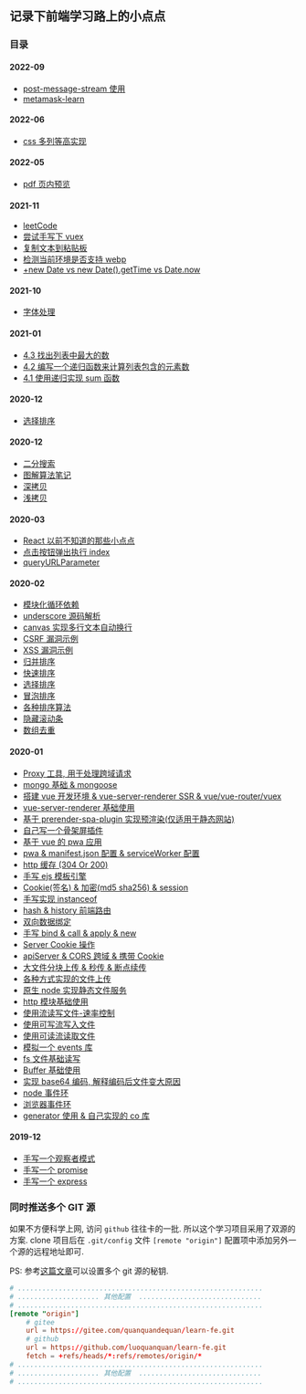 ## 记录下前端学习路上的小点点

### 目录

#### 2022-09

- [post-message-stream 使用](./metamask-learn/post-message-stream-learn/)
- [metamask-learn](./metamask-learn/)

#### 2022-06

- [css 多列等高实现](./css/%E5%A4%9A%E5%88%97%E7%AD%89%E9%AB%98/)

#### 2022-05

- [pdf 页内预览](./pdf-viewer/)

#### 2021-11

- [leetCode](./algorithm/leetcode)
- [尝试手写下 vuex](./simple-vuex)
- [复制文本到粘贴板](./basic-js/copyText.js)
- [检测当前环境是否支持 webp](./basic-js/isWebpSupport.js)
- [+new Date vs new Date().getTime vs Date.now](./basic-js/getTimestamp.js)

#### 2021-10

- [字体处理](./handle-font)

#### 2021-01

- [4.3 找出列表中最大的数](./algorithm/grokkingAlgorithms/4/3.js)
- [4.2 编写一个递归函数来计算列表包含的元素数](./algorithm/grokkingAlgorithms/4/2.js)
- [4.1 使用递归实现 sum 函数](./algorithm/grokkingAlgorithms/4/1.js)

#### 2020-12

- [选择排序](./algorithm/grokkingAlgorithms/selectionSort.js)

#### 2020-12

- [二分搜索](./algorithm/grokkingAlgorithms/binarySearch.js)
- [图解算法笔记](./algorithm/grokkingAlgorithms)
- [深拷贝](./basic-js/deepClone.js)
- [浅拷贝](./basic-js/shallowClone.js)

#### 2020-03

- [React 以前不知道的那些小点点](./react-little-dot-dot)
- [点击按钮弹出执行 index](./basic-js/click-index-btn)
- [queryURLParameter](./basic-js/queryURLParameter.js)

#### 2020-02

- [模块化循环依赖](./webpack-learn/webpack-in-action/circular-reference)
- [underscore 源码解析](./basic-js/underscore-analysis.js)
- [canvas 实现多行文本自动换行](./canvas-multi-line-text/index.html)
- [CSRF 漏洞示例](./web-security/csrf/)
- [XSS 漏洞示例](./web-security/xss/)
- [归并排序](./basic-js/array-sort/mergeSort.js)
- [快速排序](./basic-js/array-sort/quickSort.js)
- [选择排序](./basic-js/array-sort/selectionSort.js)
- [冒泡排序](./basic-js/array-sort/bubbleSort.js)
- [各种排序算法](./basic-js/array-sort/)
- [隐藏滚动条](./hidden-scroll-bar)
- [数组去重](./basic-js/array-unique.js)

#### 2020-01

- [Proxy 工具, 用于处理跨域请求](./magna-proxy)
- [mongo 基础 & mongoose](./mongo-learn)
- [搭建 vue 开发环境 & vue-server-renderer SSR & vue/vue-router/vuex](./vue-ssr/simple-vue-env)
- [vue-server-renderer 基础使用](./vue-ssr/vue-server-render)
- [基于 prerender-spa-plugin 实现预渲染(仅适用于静态网站)](./vue-ssr/prerender)
- [自己写一个骨架屏插件](./pwa/pwa-vue/my-skeleton-plugin.js)
- [基于 vue 的 pwa 应用](./pwa/pwa-vue)
- [pwa & manifest.json 配置 & serviceWorker 配置](./pwa)
- [http 缓存 (304 Or 200)](./http/cache)
- [手写 ejs 模板引擎](./simple-ejs/)
- [Cookie(签名) & 加密(md5 sha256) & session](./simple-cookie/)
- [手写实现 instanceof](./simple-instanceof/index.js)
- [hash & history 前端路由](./fe-router)
- [双向数据绑定](./data-binding)
- [手写 bind & call & apply & new](./customize-this)
- [Server Cookie 操作](./simple-cookie/server.js)
- [apiServer & CORS 跨域 & 携带 Cookie](./api-server)
- [大文件分块上传 & 秒传 & 断点续传](./file-upload/split-upload)
- [各种方式实现的文件上传](./file-upload)
- [原生 node 实现静态文件服务](./http/static-server.js)
- [http 模块基础使用](./http)
- [使用流读写文件-速率控制](./node-fs/read%2Bwrite-stream.js)
- [使用可写流写入文件](./node-fs/write-stream.js)
- [使用可读流读取文件](./node-fs/read-stream.js)
- [模拟一个 events 库](./node-fs/event.js)
- [fs 文件基础读写](./node-fs/fs.js)
- [Buffer 基础使用](./buffer/buffer.js)
- [实现 base64 编码, 解释编码后文件变大原因](./buffer/base64.js)
- [node 事件环](./event-loop/node/index.js)
- [浏览器事件环](./event-loop/browser)
- [generator 使用 & 自己实现的 co 库](./simple-generator)

#### 2019-12

- [手写一个观察者模式](./simple-observer)
- [手写一个 promise](./simple-promise)
- [手写一个 express](./simple-express)

### 同时推送多个 GIT 源

如果不方便科学上网, 访问 `github` 往往卡的一批. 所以这个学习项目采用了双源的方案. clone 项目后在 `.git/config` 文件 `[remote "origin"]` 配置项中添加另外一个源的远程地址即可.

PS: 参考[这篇文章](https://note.niubishanshan.top/Tips/GitHub/tips/%E5%90%8C%E6%97%B6%E9%85%8D%E7%BD%AE%20gitlab%20%E5%92%8C%20github/)可以设置多个 git 源的秘钥.

```conf
# ............................................................
# .................... 其他配置  ..............................
# ............................................................
[remote "origin"]
	# gitee
	url = https://gitee.com/quanquandequan/learn-fe.git
	# github
	url = https://github.com/luoquanquan/learn-fe.git
	fetch = +refs/heads/*:refs/remotes/origin/*
# ............................................................
# .................... 其他配置  ..............................
# ............................................................
```
